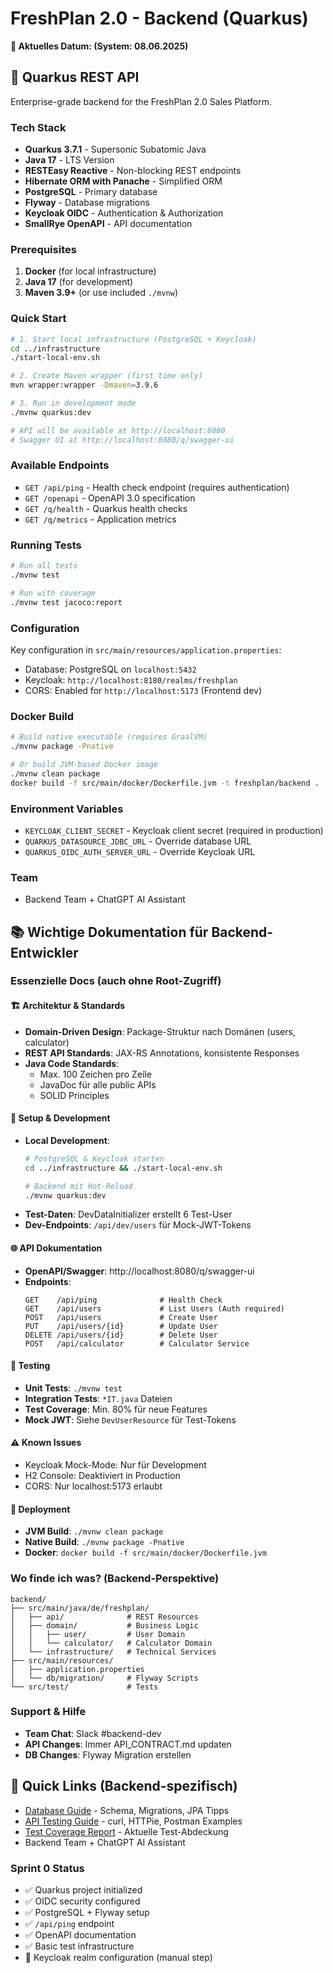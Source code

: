# FreshPlan 2.0 - Backend (Quarkus)

**📅 Aktuelles Datum: <!-- AUTO_DATE --> (System: 08.06.2025)**

## 🚀 Quarkus REST API

Enterprise-grade backend for the FreshPlan 2.0 Sales Platform.

### Tech Stack
- **Quarkus 3.7.1** - Supersonic Subatomic Java
- **Java 17** - LTS Version
- **RESTEasy Reactive** - Non-blocking REST endpoints
- **Hibernate ORM with Panache** - Simplified ORM
- **PostgreSQL** - Primary database
- **Flyway** - Database migrations
- **Keycloak OIDC** - Authentication & Authorization
- **SmallRye OpenAPI** - API documentation

### Prerequisites

1. **Docker** (for local infrastructure)
2. **Java 17** (for development)
3. **Maven 3.9+** (or use included `./mvnw`)

### Quick Start

```bash
# 1. Start local infrastructure (PostgreSQL + Keycloak)
cd ../infrastructure
./start-local-env.sh

# 2. Create Maven wrapper (first time only)
mvn wrapper:wrapper -Dmaven=3.9.6

# 3. Run in development mode
./mvnw quarkus:dev

# API will be available at http://localhost:8080
# Swagger UI at http://localhost:8080/q/swagger-ui
```

### Available Endpoints

- `GET /api/ping` - Health check endpoint (requires authentication)
- `GET /openapi` - OpenAPI 3.0 specification
- `GET /q/health` - Quarkus health checks
- `GET /q/metrics` - Application metrics

### Running Tests

```bash
# Run all tests
./mvnw test

# Run with coverage
./mvnw test jacoco:report
```

### Configuration

Key configuration in `src/main/resources/application.properties`:
- Database: PostgreSQL on `localhost:5432`
- Keycloak: `http://localhost:8180/realms/freshplan`
- CORS: Enabled for `http://localhost:5173` (Frontend dev)

### Docker Build

```bash
# Build native executable (requires GraalVM)
./mvnw package -Pnative

# Or build JVM-based Docker image
./mvnw clean package
docker build -f src/main/docker/Dockerfile.jvm -t freshplan/backend .
```

### Environment Variables

- `KEYCLOAK_CLIENT_SECRET` - Keycloak client secret (required in production)
- `QUARKUS_DATASOURCE_JDBC_URL` - Override database URL
- `QUARKUS_OIDC_AUTH_SERVER_URL` - Override Keycloak URL

### Team

- Backend Team + ChatGPT AI Assistant

## 📚 Wichtige Dokumentation für Backend-Entwickler

### Essenzielle Docs (auch ohne Root-Zugriff)

#### 🏗️ Architektur & Standards
- **Domain-Driven Design**: Package-Struktur nach Domänen (users, calculator)
- **REST API Standards**: JAX-RS Annotations, konsistente Responses
- **Java Code Standards**: 
  - Max. 100 Zeichen pro Zeile
  - JavaDoc für alle public APIs
  - SOLID Principles

#### 🔧 Setup & Development
- **Local Development**:
  ```bash
  # PostgreSQL & Keycloak starten
  cd ../infrastructure && ./start-local-env.sh
  
  # Backend mit Hot-Reload
  ./mvnw quarkus:dev
  ```
- **Test-Daten**: DevDataInitializer erstellt 6 Test-User
- **Dev-Endpoints**: `/api/dev/users` für Mock-JWT-Tokens

#### 🌐 API Dokumentation
- **OpenAPI/Swagger**: http://localhost:8080/q/swagger-ui
- **Endpoints**:
  ```
  GET    /api/ping              # Health Check
  GET    /api/users             # List Users (Auth required)
  POST   /api/users             # Create User
  PUT    /api/users/{id}        # Update User
  DELETE /api/users/{id}        # Delete User
  POST   /api/calculator        # Calculator Service
  ```

#### 🧪 Testing
- **Unit Tests**: `./mvnw test`
- **Integration Tests**: `*IT.java` Dateien
- **Test Coverage**: Min. 80% für neue Features
- **Mock JWT**: Siehe `DevUserResource` für Test-Tokens

#### ⚠️ Known Issues
- Keycloak Mock-Mode: Nur für Development
- H2 Console: Deaktiviert in Production
- CORS: Nur localhost:5173 erlaubt

#### 🚀 Deployment
- **JVM Build**: `./mvnw clean package`
- **Native Build**: `./mvnw package -Pnative`
- **Docker**: `docker build -f src/main/docker/Dockerfile.jvm`

### Wo finde ich was? (Backend-Perspektive)
```
backend/
├── src/main/java/de/freshplan/
│   ├── api/              # REST Resources
│   ├── domain/           # Business Logic
│   │   ├── user/         # User Domain
│   │   └── calculator/   # Calculator Domain
│   └── infrastructure/   # Technical Services
├── src/main/resources/
│   ├── application.properties
│   └── db/migration/     # Flyway Scripts
└── src/test/             # Tests
```

### Support & Hilfe
- **Team Chat**: Slack #backend-dev
- **API Changes**: Immer API_CONTRACT.md updaten
- **DB Changes**: Flyway Migration erstellen

## 📖 Quick Links (Backend-spezifisch)

- [Database Guide](./DATABASE_GUIDE.md) - Schema, Migrations, JPA Tipps
- [API Testing Guide](./API_TESTING.md) - curl, HTTPie, Postman Examples
- [Test Coverage Report](./TEST_COVERAGE_REPORT.md) - Aktuelle Test-Abdeckung
- Backend Team + ChatGPT AI Assistant

### Sprint 0 Status
- ✅ Quarkus project initialized
- ✅ OIDC security configured
- ✅ PostgreSQL + Flyway setup
- ✅ `/api/ping` endpoint
- ✅ OpenAPI documentation
- ✅ Basic test infrastructure
- 🚧 Keycloak realm configuration (manual step)
